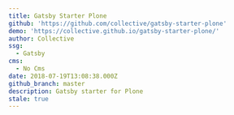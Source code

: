 ```yaml
---
title: Gatsby Starter Plone
github: 'https://github.com/collective/gatsby-starter-plone'
demo: 'https://collective.github.io/gatsby-starter-plone/'
author: Collective
ssg:
  - Gatsby
cms:
  - No Cms
date: 2018-07-19T13:08:38.000Z
github_branch: master
description: Gatsby starter for Plone
stale: true
---
```

